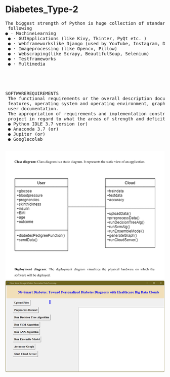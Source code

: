 <h1> Diabetes_Type-2 </h1>
<pre>The biggest strength of Python is huge collection of standard library which can be used for the
 following
● · MachineLearning
 ● · GUIApplications (like Kivy, Tkinter, PyQt etc. )
 ● · Webframeworkslike Django (used by YouTube, Instagram, Dropbox)
 ● · Imageprocessing (like Opencv, Pillow)
 ● · Webscraping(like Scrapy, BeautifulSoup, Selenium)
 ● · Testframeworks
 ● · Multimedia
 </pre>
 <br>
 <pre> 
SOFTWAREREQUIREMENTS
 The functional requirements or the overall description documents include the product perspective and
 features, operating system and operating environment, graphics requirements, design constraints and
 user documentation.
 The appropriation of requirements and implementation constraints gives the general overview of the
 project in regard to what the areas of strength and deficit are and how to tackle them.
 ● Python IDLE 3.7 version (or)
 ● Anaconda 3.7 (or)
 ● Jupiter (or)
 ● Googlecolab
 </pre>
<img src="UML_Diagram.png">
<br>
<img src="userinterface.png">

